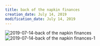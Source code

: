 ```yaml
---
title: back of the napkin finances
creation_date: July 14, 2019
modification_date: July 14, 2019
---
```



![2019-07-14-back of the napkin finances](images/2019-07-14-back%20of%20the%20napkin%20finances.png)![2019-07-14-back of the napkin finances-1](images/2019-07-14-back%20of%20the%20napkin%20finances-1.png)
